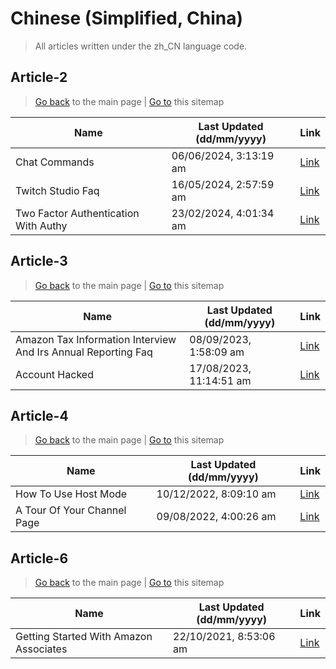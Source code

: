 # Chinese (Simplified, China)
> All articles written under the zh_CN language code. 

## Article-2
> [Go back](../README.md) to the main page | [Go to](https://help.twitch.tv/s/sitemap-topicarticle-2.xml) this sitemap

| Name                                 | Last Updated (dd/mm/yyyy) | Link                                                                                          |
|--------------------------------------|---------------------------|-----------------------------------------------------------------------------------------------|
| Chat Commands                        | 06/06/2024, 3:13:19 am    | [Link](https://help.twitch.tv/s/article/chat-commands?language=zh_CN)                         |
| Twitch Studio Faq                    | 16/05/2024, 2:57:59 am    | [Link](https://help.twitch.tv/s/article/twitch-studio-faq?language=zh_CN)                     |
| Two Factor Authentication With Authy | 23/02/2024, 4:01:34 am    | [Link](https://help.twitch.tv/s/article/two-factor-authentication-with-authy?language=zh_CN)  |



## Article-3
> [Go back](../README.md) to the main page | [Go to](https://help.twitch.tv/s/sitemap-topicarticle-3.xml) this sitemap

| Name                                                          | Last Updated (dd/mm/yyyy) | Link                                                                                                                   |
|---------------------------------------------------------------|---------------------------|------------------------------------------------------------------------------------------------------------------------|
| Amazon Tax Information Interview And Irs Annual Reporting Faq | 08/09/2023, 1:58:09 am    | [Link](https://help.twitch.tv/s/article/amazon-tax-information-interview-and-irs-annual-reporting-faq?language=zh_CN)  |
| Account Hacked                                                | 17/08/2023, 11:14:51 am   | [Link](https://help.twitch.tv/s/article/account-hacked?language=zh_CN)                                                 |



## Article-4
> [Go back](../README.md) to the main page | [Go to](https://help.twitch.tv/s/sitemap-topicarticle-4.xml) this sitemap

| Name                        | Last Updated (dd/mm/yyyy) | Link                                                                                 |
|-----------------------------|---------------------------|--------------------------------------------------------------------------------------|
| How To Use Host Mode        | 10/12/2022, 8:09:10 am    | [Link](https://help.twitch.tv/s/article/how-to-use-host-mode?language=zh_CN)         |
| A Tour Of Your Channel Page | 09/08/2022, 4:00:26 am    | [Link](https://help.twitch.tv/s/article/a-tour-of-your-channel-page?language=zh_CN)  |



## Article-6
> [Go back](../README.md) to the main page | [Go to](https://help.twitch.tv/s/sitemap-topicarticle-6.xml) this sitemap

| Name                                   | Last Updated (dd/mm/yyyy) | Link                                                                                            |
|----------------------------------------|---------------------------|-------------------------------------------------------------------------------------------------|
| Getting Started With Amazon Associates | 22/10/2021, 8:53:06 am    | [Link](https://help.twitch.tv/s/article/getting-started-with-amazon-associates?language=zh_CN)  |



